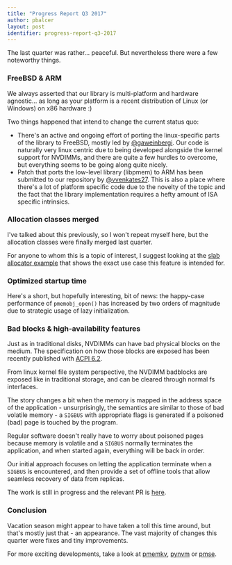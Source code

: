 ```yaml
---
title: "Progress Report Q3 2017"
author: pbalcer
layout: post
identifier: progress-report-q3-2017
---
```


The last quarter was rather... peaceful. But nevertheless there were a few
noteworthy things.

### FreeBSD & ARM

We always asserted that our library is multi-platform and hardware agnostic...
as long as your platform is a recent distribution of Linux (or Windows)
on x86 hardware :)

Two things happened that intend to change the current status quo:

- There's an active and ongoing effort of porting the linux-specific
parts of the library to FreeBSD, mostly led by [@gaweinbergi](https://github.com/gaweinbergi).
Our code is naturally very linux centric due to being developed
alongside the kernel support for NVDIMMs, and there are quite a few
hurdles to overcome, but everything seems to be going along quite nicely.
- Patch that ports the low-level library (libpmem) to ARM has been
submitted to our repository by [@vvenkates27](https://github.com/vvenkates27).
This is also a place where there's a lot of platform specific code due to
the novelty of the topic and the fact that the library implementation requires a
hefty amount of ISA specific intrinsics.

### Allocation classes merged

I've talked about this previously, so I won't repeat myself here, but the
allocation classes were finally merged last quarter.

For anyone to whom this is a topic of interest, I suggest looking at the
[slab
allocator example](https://github.com/pmem/nvml/tree/master/src/examples/libpmemobj/slab_allocator)
that shows the exact use case this feature is intended for.

### Optimized startup time

Here's a short, but hopefully interesting, bit of news: the happy-case
performance of `pmemobj_open()` has increased by two orders of magnitude due to
strategic usage of lazy initialization.

### Bad blocks & high-availability features

Just as in traditional disks, NVDIMMs can have bad physical blocks on the medium.
The specification on how those blocks are exposed has been recently published
with [ACPI 6.2](http://www.uefi.org/sites/default/files/resources/ACPI_6_2.pdf).

From linux kernel file system perspective, the NVDIMM badblocks are exposed
like in traditional storage, and can be cleared through normal fs interfaces.

The story changes a bit when the memory is mapped in the address space of the
application - unsurprisingly, the semantics are similar to those of bad volatile
memory - a `SIGBUS` with appropriate flags is generated if a poisoned (bad) page
is touched by the program.

Regular software doesn't really have to worry about poisoned pages because memory
is volatile and a `SIGBUS` normally terminates the application, and when started
again, everything will be back in order.

Our initial approach focuses on letting the application terminate when a `SIGBUS`
is encountered, and then provide a set of offline tools that allow seamless
recovery of data from replicas.

The work is still in progress and the relevant PR is [here](https://github.com/pmem/nvml/pull/2246).

### Conclusion

Vacation season might appear to have taken a toll this time around, but that's
mostly just that - an appearance. The vast majority of changes this quarter were
fixes and tiny improvements.

For more exciting developments, take a look at
[pmemkv](https://github.com/pmem/pmemkv),
[pynvm](https://github.com/pmem/pynvm) or [pmse](https://github.com/pmem/pmse).
